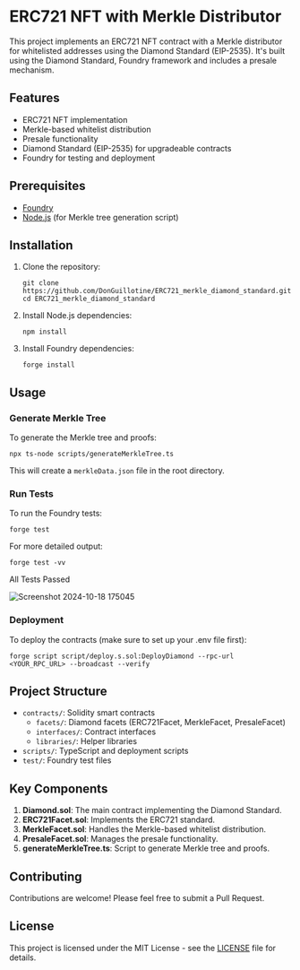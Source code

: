 # ERC721 NFT with Merkle Distributor

This project implements an ERC721 NFT contract with a Merkle distributor for whitelisted addresses using the Diamond Standard (EIP-2535). It's built using the Diamond Standard, Foundry framework and includes a presale mechanism.

## Features

- ERC721 NFT implementation
- Merkle-based whitelist distribution
- Presale functionality
- Diamond Standard (EIP-2535) for upgradeable contracts
- Foundry for testing and deployment

## Prerequisites

- [Foundry](https://book.getfoundry.sh/getting-started/installation.html)
- [Node.js](https://nodejs.org/) (for Merkle tree generation script)

## Installation

1. Clone the repository:
   ```
   git clone https://github.com/DonGuillotine/ERC721_merkle_diamond_standard.git
   cd ERC721_merkle_diamond_standard
   ```

2. Install Node.js dependencies:
   ```
   npm install
   ```

3. Install Foundry dependencies:
   ```
   forge install
   ```

## Usage

### Generate Merkle Tree

To generate the Merkle tree and proofs:

```
npx ts-node scripts/generateMerkleTree.ts
```

This will create a `merkleData.json` file in the root directory.

### Run Tests

To run the Foundry tests:

```
forge test
```

For more detailed output:

```
forge test -vv
```

All Tests Passed

![Screenshot 2024-10-18 175045](https://github.com/user-attachments/assets/4eeb324c-fb71-49f4-a8f1-e515b8910c04)


### Deployment

To deploy the contracts (make sure to set up your .env file first):

```
forge script script/deploy.s.sol:DeployDiamond --rpc-url <YOUR_RPC_URL> --broadcast --verify
```

## Project Structure

- `contracts/`: Solidity smart contracts
  - `facets/`: Diamond facets (ERC721Facet, MerkleFacet, PresaleFacet)
  - `interfaces/`: Contract interfaces
  - `libraries/`: Helper libraries
- `scripts/`: TypeScript and deployment scripts
- `test/`: Foundry test files

## Key Components

1. **Diamond.sol**: The main contract implementing the Diamond Standard.
2. **ERC721Facet.sol**: Implements the ERC721 standard.
3. **MerkleFacet.sol**: Handles the Merkle-based whitelist distribution.
4. **PresaleFacet.sol**: Manages the presale functionality.
5. **generateMerkleTree.ts**: Script to generate Merkle tree and proofs.

## Contributing

Contributions are welcome! Please feel free to submit a Pull Request.

## License

This project is licensed under the MIT License - see the [LICENSE](LICENSE) file for details.
